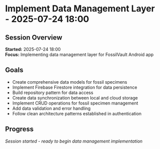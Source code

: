# Implement Data Management Layer - 2025-07-24 18:00

## Session Overview
**Started:** 2025-07-24 18:00  
**Focus:** Implementing data management layer for FossilVault Android app

## Goals
- Create comprehensive data models for fossil specimens
- Implement Firebase Firestore integration for data persistence
- Build repository pattern for data access
- Create data synchronization between local and cloud storage
- Implement CRUD operations for fossil specimen management
- Add data validation and error handling
- Follow clean architecture patterns established in authentication

## Progress
*Session started - ready to begin data management implementation*